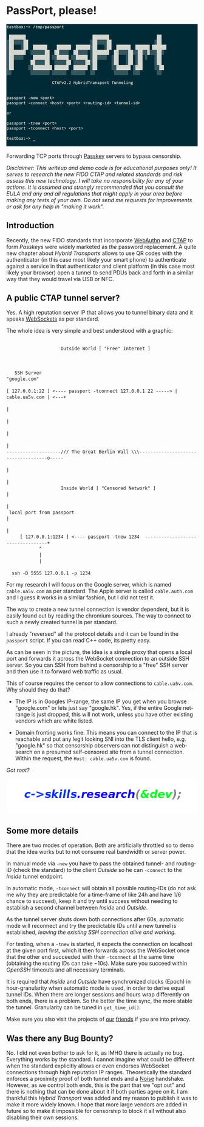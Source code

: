 PassPort, please!
=================

<p align="center">
<img src="https://github.com/c-skills/passport/blob/master/passport.jpg"/>
</p>

Forwarding TCP ports through [Passkey](https://fidoalliance.org/passkeys/) servers to bypass censorship.

*Disclaimer: This writeup and demo code is for educational purposes only! It serves to research the new
FIDO CTAP and related standards and risk assess this new technology. I will take no responsibility for
any of your actions. It is assumed and strongly recommended that you consult the EULA and any and all
regulations that might apply in your area before making any tests of your own.
Do not send me requests for improvements or ask for any help in "making it work".*


Introduction
------------

Recently, the new FIDO standards that incorporate [WebAuthn](https://www.w3.org/TR/webauthn-2/) and [CTAP](https://fidoalliance.org/specs/fido-v2.2-rd-20230321/fido-client-to-authenticator-protocol-v2.2-rd-20230321.html#sctn-hybrid) to form *Passkeys* were
widely marketed as *the* password replacement. A quite new chapter about *Hybrid Transports* allows
to use QR codes with the authenticator (in this case most likely your smart phone) to authenticate
against a service in that authenticator and client platform (in this case most likely your browser)
open a tunnel to send PDUs back and forth in a similar way that they would travel via USB or NFC.


A public CTAP tunnel server?
----------------------------

Yes. A high reputation server IP that allows you to tunnel binary data and it speaks [WebSockets](https://www.rfc-editor.org/rfc/rfc6455.html) as per standard.

The whole idea is very simple and best understood with a graphic:

```

                    Outside World [ "Free" Internet ]



   SSH Server                                                    "google.com"

[ 127.0.0.1:22 ] <---- passport -tconnect 127.0.0.1 22 -----> | cable.ua5v.com | <---+
                                                                                     |
                                                                                     |
                                                                                     |
                                                                                     |
--------------------/// The Great Berlin Wall \\\------------------------------------o-----
                                                                                     |
                                                                                     |
                    Inside World [ "Censored Network" ]                              |
                                                                                     |
 local port from passport                                                            |
                                                                                     |
     [ 127.0.0.1:1234 ] <---- passport -tnew 1234  ----------------------------------+
            ^
            |
            |

  ssh -D 5555 127.0.0.1 -p 1234

```

For my research I will focus on the Google server, which is named `cable.ua5v.com`
as per standard. The Apple server is called `cable.auth.com` and I guess it works
in a similar fashion, but I did not test it.

The way to create a new tunnel connection is vendor dependent, but it is easily found out
by reading the chromium sources. The way to connect to such a newly created tunnel is per
standard.

I already "reversed" all the protocol details and it can be found in the `passport`
script. If you can read C++ code, its pretty easy.

As can be seen in the picture, the idea is a simple proxy that opens a local port
and forwards it across the WebSocket connection to an outside SSH server. So you
can SSH from behind a censorship to a "free" SSH server and then use it to
forward web traffic as usual.

This of course requires the censor to allow connections to `cable.ua5v.com`. Why
should they do that?

* The IP is in Googles IP-range, the same IP you get when you browse "google.com"
  or lets just say "google.hk". Yes, if the entire Google net-range is just dropped,
  this will not work, unless you have other existing vendors which are white listed.

* Domain fronting works fine. This means you can connect to the IP that is reachable
  and put any legit looking SNI into the TLS client hello, e.g. "google.hk" so that
  censorship observers can not distinguish a web-search on a presumed self-censored
  site from a tunnel connection. Within the request, the `Host: cable.ua5v.com` is found.

*Got root?*
<p align="center">
<a href="https://github.com/c-skills/welcome">
<img src="https://github.com/c-skills/welcome/blob/master/logo.jpg"/>
</a>
</p>


Some more details
-----------------

There are two modes of operation. Both are artificially throttled so to demo that the idea
works but to not consume real bandwidth or server power.

In manual mode via `-new` you have to pass the obtained tunnel- and routing-ID (check the standard) to
the client *Outside* so he can `-connect` to the *Inside* tunnel endpoint.

In automatic mode, `-tconnect` will obtain all possible routing-IDs (do not ask me why they
are predictable for a time-frame of like 24h and have 1/6 chance to succeed), keep it
and try until success without needing to establish a second channel between *Inside* and *Outside*.

As the tunnel server shuts down both connections after 60s, automatic mode will reconnect
and try the predictable IDs until a new tunnel is established, *leaving the existing SSH
connection alive and working.*

For testing, when a `-tnew` is started, it expects the connection on
localhost at the given port first, which it then forwards across the
WebSocket once that the other end succeeded with their `-tconnect`
at the same time (obtaining the routing IDs can take ~10s).
Make sure you succeed within *OpenSSH* timeouts and all necessary terminals.

It is required that *Inside* and *Outside* have synchronized clocks
(Epoch) in hour-granularity when automatic mode is used, in order to derive
equal tunnel IDs. When there are longer sessions and hours wrap differently
on both ends, there is a problem. So the better the time sync, the more stable
the tunnel. Granularity can be tuned in `get_time_id()`.

Make sure you also visit the projects of [our](https://thc.org) [friends](https://nullsecurity.net) if you are into privacy.


Was there any Bug Bounty?
-------------------------

No. I did not even bother to ask for it, as IMHO there is actually no bug. Everything works
by the standard. I cannot imagine what could be different when the standard explicitly allows
or even endorses WebSocket connections through high reputation IP ranges. Theoretically the standard
enforces a proximity proof of both tunnel ends and a [Noise](https://noiseprotocol.org/) handshake. However, as we control
both ends, this is the part that we "opt out" and there is nothing that can be done about it if
both parties agree on it. I am thankful this *Hybrid Transport* was added and my reason to publish it was
to make it more widely known. I hope that more large vendors are added in future so to make it impossible
for censorship to block it all without also disabling their own sessions.

